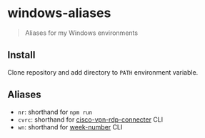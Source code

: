 # windows-aliases

> Aliases for my Windows environments

## Install

Clone repository and add directory to `PATH` environment variable.

## Aliases

- `nr`: shorthand for `npm run`
- `cvrc`: shorthand for [cisco-vpn-rdp-connecter](https://github.com/knutkirkhorn/cisco-vpn-rdp-connecter/) CLI
- `wn`: shorthand for [week-number](https://github.com/knutkirkhorn/week-number-cli) CLI
